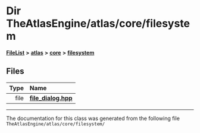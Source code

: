 

# Dir TheAtlasEngine/atlas/core/filesystem



[**FileList**](files.md) **>** [**atlas**](dir_1e6ffef027cfcf7ded3287660b505c9f.md) **>** [**core**](dir_ab5f97e7ae27ba905c508150b2df25d1.md) **>** [**filesystem**](dir_27ba7cf633e68cf06fb2d9a5a7eda525.md)












## Files

| Type | Name |
| ---: | :--- |
| file | [**file\_dialog.hpp**](file__dialog_8hpp.md) <br> |



























































------------------------------
The documentation for this class was generated from the following file `TheAtlasEngine/atlas/core/filesystem/`

